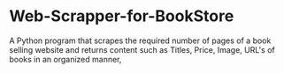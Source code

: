 # Web-Scrapper-for-BookStore
A Python program that scrapes the required number of pages of a book selling website and returns content such as Titles, Price, Image, URL's of books in an organized manner, 
